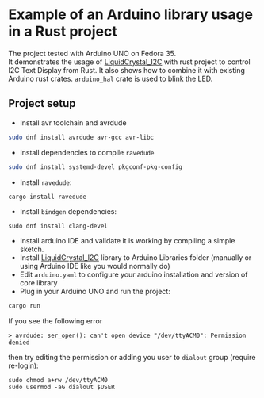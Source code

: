 # Example of an Arduino library usage in a Rust project

The project tested with Arduino UNO on Fedora 35.  
It demonstrates the usage of [LiquidCrystal_I2C](https://github.com/johnrickman/LiquidCrystal_I2C) 
with rust project to control I2C Text Display from Rust. 
It also shows how to combine it with existing Arduino rust crates.
``arduino_hal`` crate is used to blink the LED.

## Project setup

- Install avr toolchain and avrdude
```sh
sudo dnf install avrdude avr-gcc avr-libc
```
- Install dependencies to compile ``ravedude``
```sh
sudo dnf install systemd-devel pkgconf-pkg-config
```
- Install  ``ravedude``:
```sh
cargo install ravedude
```
- Install ``bindgen`` dependencies:
```
sudo dnf install clang-devel
```
- Install arduino IDE and validate it is working by compiling a simple sketch.
- Install [LiquidCrystal_I2C](https://github.com/johnrickman/LiquidCrystal_I2C) library to Arduino Libraries folder
(manually or using Arduino IDE like you would normally do)
- Edit ```arduino.yaml``` to configure your arduino installation and version of core library
- Plug in your Arduino UNO and run the project:
```sh
cargo run
```

If you see the following error
```
> avrdude: ser_open(): can't open device "/dev/ttyACM0": Permission denied
```
then try editing the permission or adding you user to ``dialout`` group (require re-login):
```
sudo chmod a+rw /dev/ttyACM0
sudo usermod -aG dialout $USER
```


